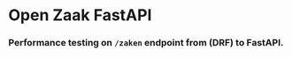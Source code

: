 Open Zaak FastAPI 
=================

### Performance testing on `/zaken` endpoint from **(DRF)** to **FastAPI**.  